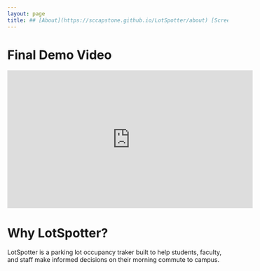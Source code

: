 ```yaml
---
layout: page
title: ## [About](https://sccapstone.github.io/LotSpotter/about) [Screenshots](https://sccapstone.github.io/LotSpotter/screenshots)
---
```


# Final Demo Video
<iframe width="560" height="315" src="https://www.youtube.com/embed/BA_c3bGQXlQ" title="YouTube video player" frameborder="0" allow="accelerometer; autoplay; clipboard-write; encrypted-media; gyroscope; picture-in-picture" allowfullscreen></iframe>

# Why LotSpotter?
LotSpotter is a parking lot occupancy traker built to help students, faculty, and staff make informed decisions on their morning commute to campus.
